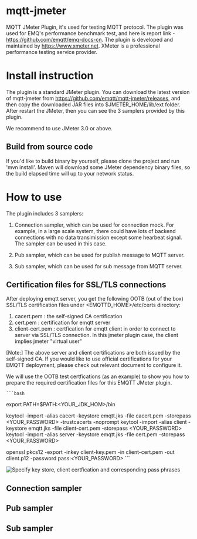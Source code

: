 # mqtt-jmeter
MQTT JMeter Plugin, it's used for testing MQTT protocol. The plugin was used for EMQ's performance benchmark test, and here is report link - https://github.com/emqtt/emq-docs-cn.
The plugin is developed and maintained by https://www.xmeter.net. XMeter is a professional performance testing service provider.

# Install instruction
The plugin is a standard JMeter plugin. You can download the latest version of mqtt-jmeter from https://github.com/emqtt/mqtt-jmeter/releases, and then copy the downloaded JAR files into $JMETER_HOME/lib/ext folder. After restart the JMeter, then you can see the 3 samplers provided by this plugin.

We recommend to use JMeter 3.0 or above. 

## Build from source code

If you'd like to build binary by yourself, please clone the project and run 'mvn install'. Maven will download some JMeter dependency binary files, so the build elapsed time will up to your network status.

# How to use
The plugin includes 3 samplers: 

1) Connection sampler, which can be used for connection mock. For example, in a large scale system, there could have lots of backend connections with no data transimission except some hearbeat signal. The sampler can be used in this case.

2) Pub sampler, which can be used for publish message to MQTT server.

3) Sub sampler, which can be used for sub message from MQTT server.

## Certification files for SSL/TLS connections
After deploying emqtt server, you get the following OOTB (out of the box) SSL/TLS certification files under <EMQTTD_HOME>/etc/certs directory:
1) cacert.pem : the self-signed CA certification 
2) cert.pem : certification for emqtt server
3) client-cert.pem : certfication for emqtt client in order to connect to server via SSL/TLS connection. In this jmeter plugin case, the client implies jmeter "virtual user" 

[Note:] The above server and client certifications are both issued by the self-signed CA. If you would like to use official certifications for your EMQTT deployment, please check out relevant document to configure it.

We will use the OOTB test certfications (as an example) to show you how to prepare the required certification files for this EMQTT JMeter plugin.

	```bash
export PATH=$PATH:<YOUR_JDK_HOM>/bin

keytool -import -alias cacert -keystore emqtt.jks -file cacert.pem -storepass <YOUR_PASSWORD> -trustcacerts -noprompt
keytool -import -alias client -keystore emqtt.jks -file client-cert.pem -storepass <YOUR_PASSWORD>
keytool -import -alias server -keystore emqtt.jks -file cert.pem -storepass <YOUR_PASSWORD>

openssl pkcs12 -export -inkey client-key.pem -in client-cert.pem -out client.p12 -password pass:<YOUR_PASSWORD>
	```

![Specify key store, client certfication and corresponding pass phrases](https://github.com/emqtt/mqtt-jmeter/raw/master/screenshots/ssl_conn.png)

## Connection sampler



## Pub sampler



## Sub sampler




 
